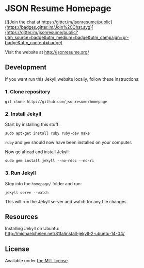 # JSON Resume Homepage

[![Join the chat at https://gitter.im/jsonresume/public](https://badges.gitter.im/Join%20Chat.svg)](https://gitter.im/jsonresume/public?utm_source=badge&utm_medium=badge&utm_campaign=pr-badge&utm_content=badge)

Visit the website at http://jsonresume.org/

## Development

If you want run this Jekyll website locally, follow these instructions:

### 1. Clone repository

```
git clone http://github.com/jsonresume/homepage
```

### 2. Install Jekyll

Start by installing this stuff:

```
sudo apt-get install ruby ruby-dev make
```

`ruby` and `gem` should now have been installed on your computer.

Now go ahead and install Jekyll:

```
sudo gem install jekyll --no-rdoc --no-ri
```

### 3. Run Jekyll

Step into the `homepage/` folder and run:

```
jekyll serve --watch
```

This will run the Jekyll server and watch for any file changes.

## Resources

Installing Jekyll on Ubuntu:  
http://michaelchelen.net/81fa/install-jekyll-2-ubuntu-14-04/

## License

Available under [the MIT license](http://mths.be/mit).
